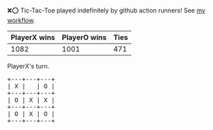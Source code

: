 :x::o: Tic-Tac-Toe played indefinitely by github action runners! See [my workflow](.github/workflows/play.yaml).

|PlayerX wins|PlayerO wins|Ties|
|-|-|-|
|1082|1001|471|

PlayerX's turn.

<pre>
+---+---+---+
| X |   | O |
+---+---+---+
| O | X | X |
+---+---+---+
| O | X | O |
+---+---+---+
</pre>